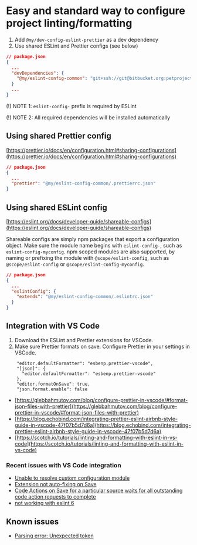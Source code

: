 # Easy and standard way to configure project linting/formatting

1. Add `@my/dev-config-eslint-prettier` as a dev dependency
1. Use shared ESLint and Prettier configs (see below)

```json
// package.json
{
  ...
  "devDependencies": {
    "@my/eslint-config-common": "git+ssh://git@bitbucket.org:petprojectos/dev-config-eslint-prettier.git#0.0.1",
  }
  ...
}
```

(!) NOTE 1: `eslint-config-` prefix is required by ESLint

(!) NOTE 2: All required dependencies will be installed automatically

## Using shared Prettier config

[https://prettier.io/docs/en/configuration.html#sharing-configurations](https://prettier.io/docs/en/configuration.html#sharing-configurations)

```json
// package.json
{
  ...
  "prettier": "@my/eslint-config-common/.prettierrc.json"
}
```

## Using shared ESLint config

[https://eslint.org/docs/developer-guide/shareable-configs](https://eslint.org/docs/developer-guide/shareable-configs)

Shareable configs are simply npm packages that export a configuration object. Make sure the module name begins with `eslint-config-`, such as `eslint-config-myconfig`. npm scoped modules are also supported, by naming or prefixing the module with `@scope/eslint-config`, such as `@scope/eslint-config` or `@scope/eslint-config-myconfig`.

```json
// package.json
{
  ...
  "eslintConfig": {
    "extends": "@my/eslint-config-common/.eslintrc.json"
  }
}
```

## Integration with VS Code

1. Download the ESLint and Prettier extensions for VSCode.
1. Make sure Prettier formats on save. Configure Prettier in your settings in VSCode.

```
    "editor.defaultFormatter": "esbenp.prettier-vscode",
    "[json]": {
      "editor.defaultFormatter": "esbenp.prettier-vscode"
    },
    "editor.formatOnSave": true,
    "json.format.enable": false
```

- [https://glebbahmutov.com/blog/configure-prettier-in-vscode/#format-json-files-with-prettier](https://glebbahmutov.com/blog/configure-prettier-in-vscode/#format-json-files-with-prettier)
- [https://blog.echobind.com/integrating-prettier-eslint-airbnb-style-guide-in-vscode-47f07b5d7d6a](https://blog.echobind.com/integrating-prettier-eslint-airbnb-style-guide-in-vscode-47f07b5d7d6a)
- [https://scotch.io/tutorials/linting-and-formatting-with-eslint-in-vs-code](https://scotch.io/tutorials/linting-and-formatting-with-eslint-in-vs-code)

### Recent issues with VS Code integration

- [Unable to resolve custom configuration module](https://github.com/prettier/prettier-vscode/issues/1289)
- [Extension not auto-fixing on Save](https://github.com/microsoft/vscode-eslint/issues/833)
- [Code Actions on Save for a particular source waits for all outstanding code action requests to complete](https://github.com/microsoft/vscode/issues/89745)
- [not working with eslint 6](https://github.com/prettier/prettier-vscode/issues/870#issuecomment-571163060)

## Known issues

- [Parsing error: Unexpected token](https://stackoverflow.com/questions/36001552/eslint-parsing-error-unexpected-token)
